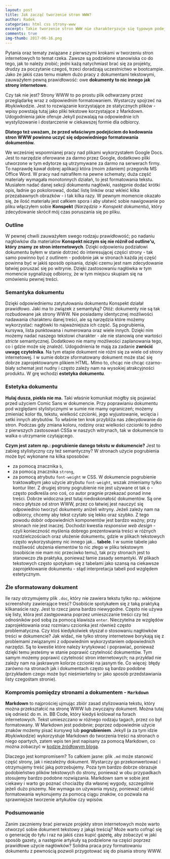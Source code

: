 ```yaml
---
layout: post
title: Jak zacząć tworzenie stron WWW?
author: Radek
categories: html css strony-www
excerpt: Takie tworzenie stron WWW nie charakteryzuje się typowym podejściem.
comments: true
img-thumb: 2017-06-16.png
---
```


Pytania oraz tematy związane z pierwszymi krokami w tworzeniu stron internetowych to temat rzeka. Zawsze są podzielone stanowiska co do tego, jak to należy zrobić; jedni każą natychmiast brać się za projekty, drudzy za poczytanie czegoś, trzeci doradzają uczestnictwo w bootcampie. Jako że jakiś czas temu miałem dużo pracy z dokumentami tekstowymi, zauważyłem pewną prawidłowość: owe **dokumenty to nic innego jak strony internetowe**.

Czy tak nie jest? Strony WWW to po prostu plik odtwarzany przez przeglądarkę wraz z odpowiednim formatowaniem. Wystarczy spojrzeć na #bykiwkodzie. Jest to rozwiązanie korzystające ze statycznych plików - wpisy powstają tutaj jako pliki tekstowe korzystające z Markdown. Udogodnienia jakie oferuje Jekyll pozwalają na odpowiednie ich wystylizowanie i dostarczenie w ciekawszej formie dla odbiorcy.

**Dlatego też uważam, że przed właściwym podejściem do kodowania stron WWW powinno uczyć się odpowiedniego formatowania dokumentów.**

We wcześniej wspomnianej pracy nad plikami wykorzystałem Google Docs. Jest to narzędzie oferowane za darmo przez Google, dodatkowo pliki utworzone w tym edytorze są utrzymywane za darmo na serwerach firmy. To naprawdę kawał dobrej aplikacji która (moim zdaniem) przegoniła MS Office Word. W pracy nad natrafiłem na pewne schematy; duża część materiały wymagała monotonnych działań, to jest formatowania tekstu. Musiałem nadać danej sekcji dokumentu nagłówki, następnie dodać krótki opis, ładnie go pokolorować, dodać listę linków oraz wkleić kilka przezabawnych obrazków - i tak kilka razy. W pewnym momencie okazało się, że ilość materiału jest całkiem spora i aby ułatwić sobie nawigowanie po pliku włączyłem sobie **Konspekt** (*Narzędzia > Konspekt dokumentu*), który zdecydowanie skrócił mój czas poruszania się po pliku.

### Outline

W pewnej chwili zauważyłem swego rodzaju prawidłowość; po nadaniu nagłówków dla materiałów **Konspekt niczym się nie różnił od outline'u, który znamy ze stron internetowych**. Dzięki odpowieniu podziałowi dokumentu byłem w stanie dotrzeć do interesującej części strony - tak samo powinno być z outlinem - podobnie jak w stronach każda jej część powinna być w jakiś sposób opisania, dzięki czemu jest nam zdecydowanie łatwiej poruszać się po witrynie. Dzięki zastosowaniu nagłówka w tym momencie sygnalizuję odbiorcy, że w tym miejscu skupiam się na omówieniu pewnej treści.

### Semantyka dokumentu

Dzięki odpowiedniemu zatytułowaniu dokumentu Konspekt działał prawidłowo. Jaki ma to związek z semantyką? Otóż: dokumenty nie są tak rozbudowane jak strony WWW. Nie posiadamy identycznej możliwości nadawania charakteru danej treści, ale są narzędzia które możemy wykorzystać: nagłówki to najważniejsza ich część. Są pogrubienia, kursywa, lista punktowana i numerowana oraz wiele innych. Dzięki nim możemy nadać naszego tekstowi charakter - ale nie stanowią one wartości *stricte* semantycznej. Dodatkowo nie mamy możliwości zaplanowania tego, co i gdzie może się znaleźć. Udogodnienia te mają za zadanie **zwrócić uwagę czytelnika**.
Na tym etapie dokument nie różni się za wiele od strony internetowej. I w sumie dobrze sformatowany dokument może stać się dobrze zaprojektowanym plikiem HTML. Mimo to, chcąc nie chcąc czarno-biały schemat jest nudny i często zależy nam na wysokiej atrakcyjności produktu. W grę wchodzi **estetyka dokumentu**.

### Estetyka dokumentu

**Hulaj dusza, piekła nie ma.** Taki właśnie komunikat mógłby się pojawiać przed użyciem Comic Sans w dokumencie. Przy poprawianiu dokumentu pod względami stylistycznymi w sumie nie mamy ograniczeń; możemy zmieniać kolor tła, tekstu, wielkość czcionki, jego wyjustowanie, wcięcia i setki innych atrybutów. To właśnie ten krok przybliża nas zdecydowanie do stron. Podczas gdy zmiana koloru, rodziny oraz wielkości czcionki to jedno z pierwszych zastosowań CSSa w naszych witrynach, tak w dokumencie to walka o utrzymanie czytającego.

**Czym jest zatem np.: pogrubienie danego tekstu w dokumencie?** Jest to zabieg stylistyczny czy też semantyczny? W stronach użycie pogrubienia może być wykonane na kilka sposobów:
- za pomocą znacznika `b`,
- za pomocą znacznika `strong`,
- za pomocą atrybutu `font-weight` w CSS.
W dokumencie pogrubienie traktowałbym jako użycie atrybutu `font-weight`, wszak zmieniamy tylko kontur liter. Z drugiej strony pogrubienie nie jest używane ot tak o - często podkreśla ono coś, co autor pragnie przekazać ponad inne treści. Dobrze widoczna jest tutaj niedoskonałość dokumentów. Są one nieco płytsze od stron WWW, przez co łatwiej jest nauczyć się odpowiednio tworzyć dokumenty aniżeli witryny.
Jeżeli zależy nam na odbiorcy, chcemy aby tekst czytało się lekko oraz szybko. Z tego powodu dobór odpowiednich komponentów jest bardzo ważny; przy stronach nie jest inaczej. Dochodzi kwestia *responsive web design* - czyli konieczność myślenia dobrego prezentowania treści w różnych rozdzielczościach oraz ułożenie dokumentu, gdzie w plikach tekstowych często wykorzystujemy nic innego jak... **tabele**. I w sumie tabele jako możliwość ułożenia elementów to nic złego w pliku tekstowym (osobiście nie mam nic przeciwko temu), tak przy stronach jest to stanowczo zła praktyka, ponieważ łamie zasady semantyki. W plikach tekstowych często spotykam się z tabelami jako szansą na ciekawsze zaprojektowanie dokumentu - stąd interpretacja tabeli pod względem estetycznym.

### Źle sformatowany dokument

Ile razy otrzymujemy plik `.doc`, który nie zawiera tekstu tylko np.: wklejone screenshoty zawierające treść? Osobiście spotykałem się z taką praktyką kilkanaście razy. Jest to rzecz jasna bardzo niewygodne. Często nie używa się listy, która jest zastępowana poprzez umieszczanie treści czy też odnośników pod sobą za pomocą klawisza `enter`. Nieczytelna ze względów zaprojektowania oraz rozmiaru czcionka jest również często problematyczna. Czy ktoś kiedykolwiek słyszał o stosowaniu nagłówków treści w dokumencie?
Jak widać, nie tylko strony internetowe borykają się z problemami związanymi z odpowiednim wykorzystaniem odpowiednich narzędzi. Są to kwestie które należy krytykować i poprawiać, ponieważ dzięki temu jesteśmy w stanie poprawić czytelność dokumentów. Tym samym możemy poprawić czytelność stron internetowych; na przykład nie zależy nam na jaskrawym kolorze czcionki na jasnym tle. Co więcej: błędy zarówno na stronach jak i dokumentach często są bardzo podobne (przykładem czego może być nieśmiertelny `br` jako sposób przedstawiania listy czegośtam stronie).

### Kompromis pomiędzy stronami a dokumentem - `Markdown`

**Markdown** to najprościej ujmując zbiór zasad stylizowania tekstu, który można przekształcić na stronę WWW lub zwyczajny dokument. Można tutaj się odnieść do m. in. BB Code, który kiedyś królował na forach internetowych. Tekst umieszczano w różnego rodzaju tagach, przez co był formatowany. W Markdown jest podobnie; poprzez odpowiednie użycie znaków możemy pisać *kursywą* lub **pogrubieniem**. Jekyll (a za tym idzie #bykiwkodzie) wykorzystuje Markdown do tworzenia treści na stronach o niego opartych, zatem wpis ten jest napisany za pomocą Markdown, co można zobaczyć w [kodzie źródłowym bloga](https://github.com/radek024/blog/tree/master/_posts).

Dlaczego jest kompromisem? To całkiem jasne: plik `.md` może stanowić część strony, jak i niezależny dokument. Wystarczy go przekonwertować i otrzymujemy treść jaką potrzebujemy. Poza tym bardzo dobrze obrazuje podobieństwo plików tekstowych do strony, ponieważ w obu przypadkach stosujemy bardzo podobne rozwiązania. Markdown sam w sobie jest ciekawy i warto go poznać chociażby dla własnej wygody, szczególnie jeżeli dużo piszemy. Nie wymaga on używania myszy, ponieważ całość formatowania wykonujemy za pomocą ciągu znaków, co pozwala na sprawniejsze tworzenie artykułów czy wpisów.

### Podsumowanie

Zanim zaczniemy brać pierwsze projekty stron internetowych może warto otworzyć sobie dokument tekstowy z jakąś treścią? Może warto cofnąć się o generację do tyłu i raz na jakiś czas kupić gazetę, aby zobaczyć w jaki sposób gazety, a następnie artykuły są podzielone na części poprzez prawidłowe użycie nagłówków? Solidna praca przy formatowaniu dokumentu z pewnością pozwoli przygotować się do pisania strony WWW.
